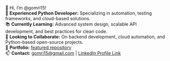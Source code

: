 👋 Hi, I’m @gomri15!  
🔧 **Experienced Python Developer:** Specializing in automation, testing frameworks, and cloud-based solutions.  
📚 **Currently Learning:** Advanced system design, scalable API development, and best practices for clean code.  
🚀 **Looking to Collaborate:** On backend development, cloud automation, and Python-based open-source projects.  
💼 **Portfolio:** [featured repository](https://github.com/gomri15/testing-infra-example/tree/main)  
📫 **Contact:** gomri15@gmail.com | [LinkedIn Profile Link](https://www.linkedin.com/in/omri-golan-0aa8a8119/)

<!---
gomri15/gomri15 is a ✨ special ✨ repository because its `README.md` (this file) appears on your GitHub profile.
You can click the Preview link to take a look at your changes.
--->
